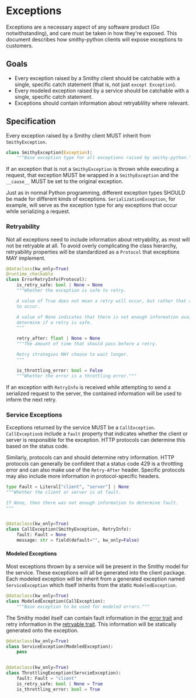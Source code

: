 # Exceptions

Exceptions are a necessary aspect of any software product (Go notwithstanding),
and care must be taken in how they're exposed. This document describes how
smithy-python clients will expose exceptions to customers.

## Goals

* Every exception raised by a Smithy client should be catchable with a single,
  specific catch statement (that is, not just `except Exception`).
* Every modeled exception raised by a service should be catchable with a single,
  specific catch statement.
* Exceptions should contain information about retryablility where relevant.

## Specification

Every exception raised by a Smithy client MUST inherit from `SmithyException`.

```python
class SmithyException(Exception):
    """Base exception type for all exceptions raised by smithy-python."""
```

If an exception that is not a `SmithyException` is thrown while executing a
request, that exception MUST be wrapped in a `SmithyException` and the
`__cause__` MUST be set to the original exception.

Just as in normal Python programming, different exception types SHOULD be made
for different kinds of exceptions. `SerializationException`, for example, will
serve as the exception type for any exceptions that occur while serializing a
request.

### Retryability

Not all exceptions need to include information about retryability, as most will
not be retryable at all. To avoid overly complicating the class hierarchy,
retryability properties will be standardized as a `Protocol` that exceptions MAY
implement.

```python
@dataclass(kw_only=True)
@runtime_checkable
class ErrorRetryInfo(Protocol):
    is_retry_safe: bool | None = None
    """Whether the exception is safe to retry.

    A value of True does not mean a retry will occur, but rather that a retry is allowed
    to occur.

    A value of None indicates that there is not enough information available to
    determine if a retry is safe.
    """

    retry_after: float | None = None
    """The amount of time that should pass before a retry.

    Retry strategies MAY choose to wait longer.
    """

    is_throttling_error: bool = False
    """Whether the error is a throttling error."""
```

If an exception with `RetryInfo` is received while attempting to send a
serialized request to the server, the contained information will be used to
inform the next retry.

### Service Exceptions

Exceptions returned by the service MUST be a `CallException`. `CallException`s
include a `fault` property that indicates whether the client or server is
responsible for the exception. HTTP protocols can determine this based on the
status code.

Similarly, protocols can and should determine retry information. HTTP protocols
can generally be confident that a status code 429 is a throttling error and can
also make use of the `Retry-After` header. Specific protocols may also include
more information in protocol-specific headers.

```python
type Fault = Literal["client", "server"] | None
"""Whether the client or server is at fault.

If None, then there was not enough information to determine fault.
"""


@dataclass(kw_only=True)
class CallException(SmithyException, RetryInfo):
    fault: Fault = None
    message: str = field(default="", kw_only=False)
```

#### Modeled Exceptions

Most exceptions thrown by a service will be present in the Smithy model for the
service. These exceptions will all be generated into the client package. Each
modeled exception will be inherit from a generated exception named
`ServiceException` which itself inherits from the static `ModeledException`.

```python
@dataclass(kw_only=True)
class ModeledException(CallException):
    """Base exception to be used for modeled errors."""
```

The Smithy model itself can contain fault information in the
[error trait](https://smithy.io/2.0/spec/type-refinement-traits.html#smithy-api-error-trait)
and retry information in the
[retryable trait](https://smithy.io/2.0/spec/behavior-traits.html#retryable-trait).
This information will be statically generated onto the exception.

```python
@dataclass(kw_only=True)
class ServiceException(ModeledException):
    pass


@dataclass(kw_only=True)
class ThrottlingException(ServcieException):
    fault: Fault = "client"
    is_retry_safe: bool | None = True
    is_throttling_error: bool = True
```
